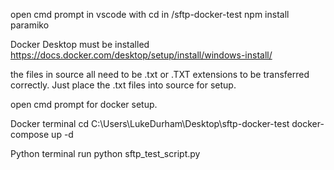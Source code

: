 <!-- PREREQUISITES FOR RUNNING Docker example -->

open cmd prompt in vscode with cd in /sftp-docker-test
npm install paramiko

Docker Desktop must be installed https://docs.docker.com/desktop/setup/install/windows-install/

<!-- Setting up Source file -->

the files in source all need to be .txt or .TXT extensions to be transferred correctly.
Just place the .txt files into source for setup.

open cmd prompt for docker setup.

Docker terminal
cd C:\Users\LukeDurham\Desktop\sftp-docker-test
docker-compose up -d

Python terminal
run python sftp_test_script.py

